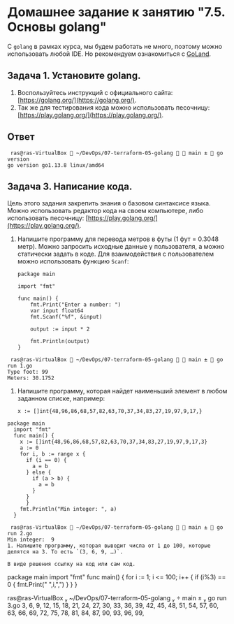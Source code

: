 # Домашнее задание к занятию "7.5. Основы golang"

С `golang` в рамках курса, мы будем работать не много, поэтому можно использовать любой IDE. 
Но рекомендуем ознакомиться с [GoLand](https://www.jetbrains.com/ru-ru/go/).  

## Задача 1. Установите golang.
1. Воспользуйтесь инструкций с официального сайта: [https://golang.org/](https://golang.org/).
2. Так же для тестирования кода можно использовать песочницу: [https://play.golang.org/](https://play.golang.org/).
## Ответ
```
 ras@ras-VirtualBox  ~/DevOps/07-terraform-05-golang   main ±  go version
go version go1.13.8 linux/amd64
```

## Задача 3. Написание кода. 
Цель этого задания закрепить знания о базовом синтаксисе языка. Можно использовать редактор кода 
на своем компьютере, либо использовать песочницу: [https://play.golang.org/](https://play.golang.org/).

1. Напишите программу для перевода метров в футы (1 фут = 0.3048 метр). Можно запросить исходные данные 
у пользователя, а можно статически задать в коде.
    Для взаимодействия с пользователем можно использовать функцию `Scanf`:
    ```
    package main
    
    import "fmt"
    
    func main() {
        fmt.Print("Enter a number: ")
        var input float64
        fmt.Scanf("%f", &input)
    
        output := input * 2
    
        fmt.Println(output)    
    }
    ```
```
 ras@ras-VirtualBox  ~/DevOps/07-terraform-05-golang   main ±  go run 1.go
Type foot: 99
Meters: 30.1752
```
1. Напишите программу, которая найдет наименьший элемент в любом заданном списке, например:
    ```
    x := []int{48,96,86,68,57,82,63,70,37,34,83,27,19,97,9,17,}
    ```
```
package main
  import "fmt"
  func main() {
    x := []int{48,96,86,68,57,82,63,70,37,34,83,27,19,97,9,17,3}
    a := 0
    for i, b := range x {
      if (i == 0) {
        a = b
      } else {
        if (a > b) {
          a = b
        }
      }
      }
    fmt.Println("Min integer: ", a)
  }

 ras@ras-VirtualBox  ~/DevOps/07-terraform-05-golang   main ±  go run 2.go
Min integer:  9
1. Напишите программу, которая выводит числа от 1 до 100, которые делятся на 3. То есть `(3, 6, 9, …)`.

В виде решения ссылку на код или сам код. 
```
 package main
  import "fmt"
   func main() {
    for i := 1; i <= 100; i++ {
      if (i%3) == 0 {
        fmt.Print(" ",i,",")
      }
    }
  }

 ras@ras-VirtualBox  ~/DevOps/07-terraform-05-golang   main ±  go run 3.go
 3, 6, 9, 12, 15, 18, 21, 24, 27, 30, 33, 36, 39, 42, 45, 48, 51, 54, 57, 60, 63, 66, 69, 72, 75, 78, 81, 84, 87, 90, 93, 96, 99,
